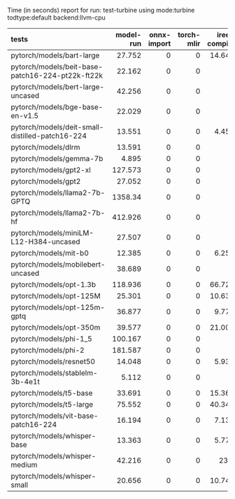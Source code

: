 Time (in seconds) report for run: test-turbine using mode:turbine todtype:default backend:llvm-cpu

| tests                                            |   model-run |   onnx-import |   torch-mlir |   iree-compile |   inference |
|:-------------------------------------------------|------------:|--------------:|-------------:|---------------:|------------:|
| pytorch/models/bart-large                        |      27.752 |             0 |            0 |         14.644 |      21.928 |
| pytorch/models/beit-base-patch16-224-pt22k-ft22k |      22.162 |             0 |            0 |          0     |       0     |
| pytorch/models/bert-large-uncased                |      42.256 |             0 |            0 |          0     |       0     |
| pytorch/models/bge-base-en-v1.5                  |      22.029 |             0 |            0 |          0     |       0     |
| pytorch/models/deit-small-distilled-patch16-224  |      13.551 |             0 |            0 |          4.455 |       0.478 |
| pytorch/models/dlrm                              |      13.591 |             0 |            0 |          0     |       0     |
| pytorch/models/gemma-7b                          |       4.895 |             0 |            0 |          0     |       0     |
| pytorch/models/gpt2-xl                           |     127.573 |             0 |            0 |          0     |       0     |
| pytorch/models/gpt2                              |      27.052 |             0 |            0 |          0     |       0     |
| pytorch/models/llama2-7b-GPTQ                    |    1358.34  |             0 |            0 |          0     |       0     |
| pytorch/models/llama2-7b-hf                      |     412.926 |             0 |            0 |          0     |       0     |
| pytorch/models/miniLM-L12-H384-uncased           |      27.507 |             0 |            0 |          0     |       0     |
| pytorch/models/mit-b0                            |      12.385 |             0 |            0 |          6.257 |       0.476 |
| pytorch/models/mobilebert-uncased                |      38.689 |             0 |            0 |          0     |       0     |
| pytorch/models/opt-1.3b                          |     118.936 |             0 |            0 |         66.724 |      24.414 |
| pytorch/models/opt-125M                          |      25.301 |             0 |            0 |         10.636 |      13.718 |
| pytorch/models/opt-125m-gptq                     |      36.877 |             0 |            0 |          9.775 |      20.174 |
| pytorch/models/opt-350m                          |      39.577 |             0 |            0 |         21.001 |      14.603 |
| pytorch/models/phi-1_5                           |     100.167 |             0 |            0 |          0     |       0     |
| pytorch/models/phi-2                             |     181.587 |             0 |            0 |          0     |       0     |
| pytorch/models/resnet50                          |      14.048 |             0 |            0 |          5.934 |       0.47  |
| pytorch/models/stablelm-3b-4e1t                  |       5.112 |             0 |            0 |          0     |       0     |
| pytorch/models/t5-base                           |      33.691 |             0 |            0 |         15.368 |      21.449 |
| pytorch/models/t5-large                          |      75.552 |             0 |            0 |         40.345 |      45.281 |
| pytorch/models/vit-base-patch16-224              |      16.194 |             0 |            0 |          7.136 |       1.549 |
| pytorch/models/whisper-base                      |      13.363 |             0 |            0 |          5.776 |      17.073 |
| pytorch/models/whisper-medium                    |      42.216 |             0 |            0 |         23.1   |      25.526 |
| pytorch/models/whisper-small                     |      20.656 |             0 |            0 |         10.746 |      23.386 |
